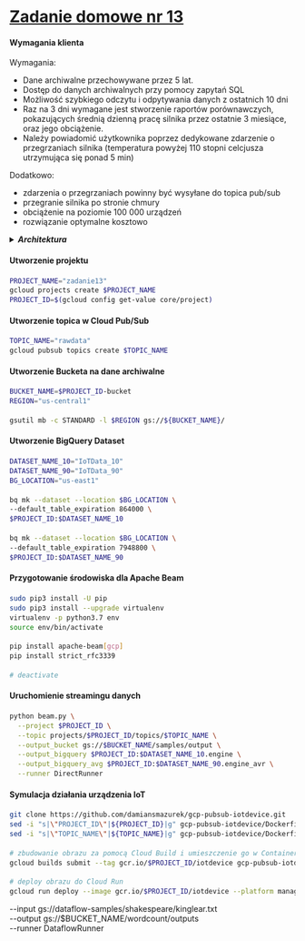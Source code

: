 # [Zadanie domowe nr 13](https://szkolachmury.pl/google-cloud-platform-droga-architekta/tydzien-13-serverless-i-big-data/zadanie-domowe-nr-13/)



#### Wymagania klienta
Wymagania:
* Dane archiwalne przechowywane przez 5 lat.
* Dostęp do danych archiwalnych przy pomocy zapytań SQL
* Możliwość szybkiego odczytu i odpytywania danych z ostatnich 10 dni
* Raz na 3 dni wymagane jest stworzenie raportów porównawczych, pokazujących średnią dzienną pracę silnika przez ostatnie 3 miesiące, oraz jego obciążenie.
* Należy powiadomić użytkownika poprzez dedykowane zdarzenie o przegrzaniach silnika (temperatura powyżej 110 stopni celcjusza utrzymująca się ponad 5 min)

Dodatkowo:
* zdarzenia o przegrzaniach powinny być wysyłane do topica pub/sub
* przegranie silnika po stronie chmury
* obciążenie na poziomie 100 000 urządzeń
* rozwiązanie optymalne kosztowo

<details>
  <summary><b><i>Architektura</i></b></summary>

![schemat](./img/schemat.jpg)
</details>

#### Utworzenie projektu
```bash
PROJECT_NAME="zadanie13"
gcloud projects create $PROJECT_NAME
PROJECT_ID=$(gcloud config get-value core/project)
```

#### Utworzenie topica w Cloud Pub/Sub
```bash
TOPIC_NAME="rawdata"
gcloud pubsub topics create $TOPIC_NAME
```

#### Utworzenie Bucketa na dane archiwalne
```bash
BUCKET_NAME=$PROJECT_ID-bucket
REGION="us-central1"

gsutil mb -c STANDARD -l $REGION gs://${BUCKET_NAME}/
```

#### Utworzenie BigQuery Dataset
```bash
DATASET_NAME_10="IoTData_10"
DATASET_NAME_90="IoTData_90"
BG_LOCATION="us-east1"

bq mk --dataset --location $BG_LOCATION \
--default_table_expiration 864000 \
$PROJECT_ID:$DATASET_NAME_10

bq mk --dataset --location $BG_LOCATION \
--default_table_expiration 7948800 \
$PROJECT_ID:$DATASET_NAME_90
```

#### Przygotowanie środowiska dla Apache Beam
```bash
sudo pip3 install -U pip
sudo pip3 install --upgrade virtualenv
virtualenv -p python3.7 env
source env/bin/activate

pip install apache-beam[gcp]
pip install strict_rfc3339

# deactivate
```

#### Uruchomienie streamingu danych
```bash
python beam.py \
  --project $PROJECT_ID \
  --topic projects/$PROJECT_ID/topics/$TOPIC_NAME \
  --output_bucket gs://$BUCKET_NAME/samples/output \
  --output_bigquery $PROJECT_ID:$DATASET_NAME_10.engine \
  --output_bigquery_avg $PROJECT_ID:$DATASET_NAME_90.engine_avr \
  --runner DirectRunner
```

#### Symulacja działania urządzenia IoT
```bash
git clone https://github.com/damiansmazurek/gcp-pubsub-iotdevice.git
sed -i "s|\"PROJECT_ID\"|${PROJECT_ID}|g" gcp-pubsub-iotdevice/Dockerfile
sed -i "s|\"TOPIC_NAME\"|${TOPIC_NAME}|g" gcp-pubsub-iotdevice/Dockerfile

# zbudowanie obrazu za pomocą Cloud Build i umieszczenie go w Container Registry
gcloud builds submit --tag gcr.io/$PROJECT_ID/iotdevice gcp-pubsub-iotdevice

# deploy obrazu do Cloud Run
gcloud run deploy --image gcr.io/$PROJECT_ID/iotdevice --platform managed --region=us-central1
```
  --input gs://dataflow-samples/shakespeare/kinglear.txt \
  --output gs://$BUCKET_NAME/wordcount/outputs \
  --runner DataflowRunner
```
```
```

